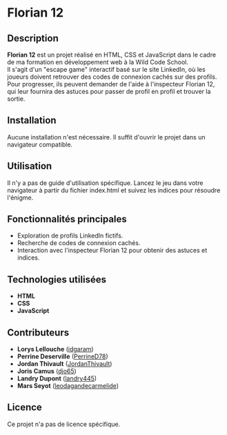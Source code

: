 # Florian 12

## Description

**Florian 12** est un projet réalisé en HTML, CSS et JavaScript dans le cadre de ma formation en développement web à la Wild Code School.  
Il s'agit d'un "escape game" interactif basé sur le site LinkedIn, où les joueurs doivent retrouver des codes de connexion cachés sur des profils.  
Pour progresser, ils peuvent demander de l'aide à l'inspecteur Florian 12, qui leur fournira des astuces pour passer de profil en profil et trouver la sortie.

## Installation

Aucune installation n'est nécessaire. Il suffit d'ouvrir le projet dans un navigateur compatible.

## Utilisation

Il n'y a pas de guide d'utilisation spécifique. Lancez le jeu dans votre navigateur à partir du fichier index.html et suivez les indices pour résoudre l'énigme.

## Fonctionnalités principales

- Exploration de profils LinkedIn fictifs.
- Recherche de codes de connexion cachés.
- Interaction avec l'inspecteur Florian 12 pour obtenir des astuces et indices.

## Technologies utilisées

- **HTML**
- **CSS**
- **JavaScript**

## Contributeurs

- **Lorys Lellouche** ([idgaram](https://github.com/idgaram))
- **Perrine Deserville** ([PerrineD78](https://github.com/PerrineD78))
- **Jordan Thivault** ([JordanThivault](https://github.com/JordanThivault))
- **Joris Camus** ([djo65](https://github.com/djo65))
- **Landry Dupont** ([landry445](https://github.com/landry445))
- **Mars Seyot** ([leodagandecarmelide](https://github.com/leodagandecarmelide))

## Licence

Ce projet n'a pas de licence spécifique.
